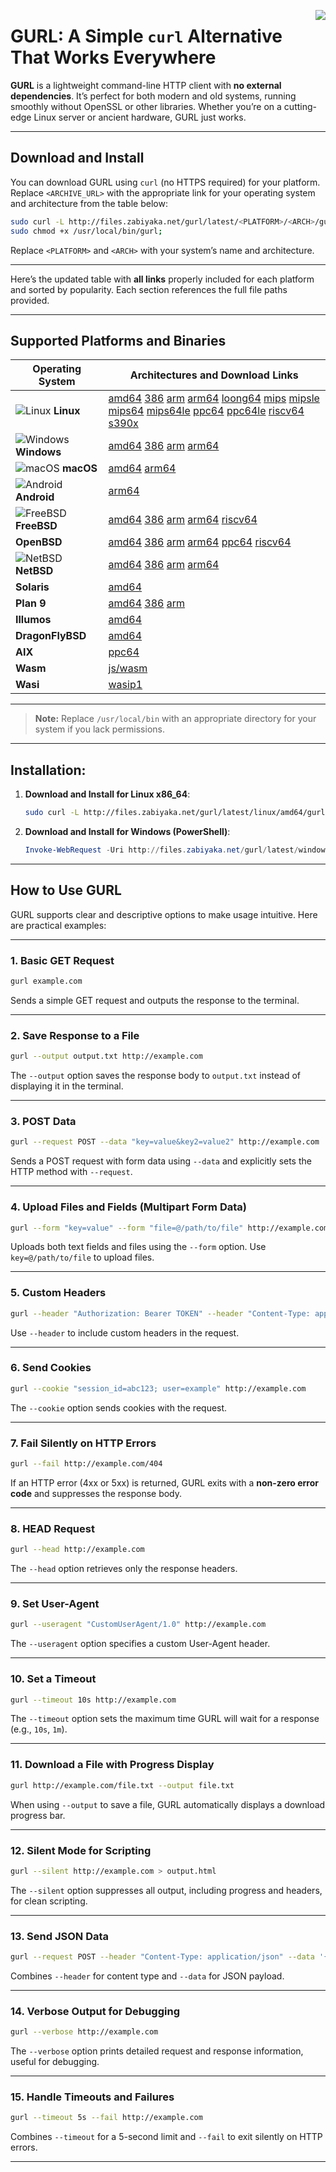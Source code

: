 <img src="https://github.com/matveynator/gurl/blob/master/gurl.png?raw=true" widht="100%" align="right"></img>


# GURL: A Simple `curl` Alternative That Works Everywhere

**GURL** is a lightweight command-line HTTP client with **no external dependencies**. It’s perfect for both modern and old systems, running smoothly without OpenSSL or other libraries. Whether you’re on a cutting-edge Linux server or ancient hardware, GURL just works.

---

## Download and Install

You can download GURL using `curl` (no HTTPS required) for your platform. Replace `<ARCHIVE_URL>` with the appropriate link for your operating system and architecture from the table below:

```bash
sudo curl -L http://files.zabiyaka.net/gurl/latest/<PLATFORM>/<ARCH>/gurl -o /usr/local/bin/gurl; 
sudo chmod +x /usr/local/bin/gurl;
```

Replace `<PLATFORM>` and `<ARCH>` with your system’s name and architecture.

---

Here’s the updated table with **all links** properly included for each platform and sorted by popularity. Each section references the full file paths provided.

---

## Supported Platforms and Binaries

| **Operating System**                         | **Architectures and Download Links**                                                                                                      |
|---------------------------------------------|-------------------------------------------------------------------------------------------------------------------------|
| ![Linux](https://edent.github.io/SuperTinyIcons/images/svg/linux.svg) **Linux**       | [amd64](http://files.zabiyaka.net/gurl/latest/linux/amd64/gurl) [386](http://files.zabiyaka.net/gurl/latest/linux/386/gurl) [arm](http://files.zabiyaka.net/gurl/latest/linux/arm/gurl) [arm64](http://files.zabiyaka.net/gurl/latest/linux/arm64/gurl) [loong64](http://files.zabiyaka.net/gurl/latest/linux/loong64/gurl) [mips](http://files.zabiyaka.net/gurl/latest/linux/mips/gurl) [mipsle](http://files.zabiyaka.net/gurl/latest/linux/mipsle/gurl) [mips64](http://files.zabiyaka.net/gurl/latest/linux/mips64/gurl) [mips64le](http://files.zabiyaka.net/gurl/latest/linux/mips64le/gurl) [ppc64](http://files.zabiyaka.net/gurl/latest/linux/ppc64/gurl) [ppc64le](http://files.zabiyaka.net/gurl/latest/linux/ppc64le/gurl) [riscv64](http://files.zabiyaka.net/gurl/latest/linux/riscv64/gurl) [s390x](http://files.zabiyaka.net/gurl/latest/linux/s390x/gurl) |
| ![Windows](https://edent.github.io/SuperTinyIcons/images/svg/windows.svg) **Windows**  | [amd64](http://files.zabiyaka.net/gurl/latest/windows/amd64/gurl.exe) [386](http://files.zabiyaka.net/gurl/latest/windows/386/gurl.exe) [arm](http://files.zabiyaka.net/gurl/latest/windows/arm/gurl.exe) [arm64](http://files.zabiyaka.net/gurl/latest/windows/arm64/gurl.exe) |
| ![macOS](https://edent.github.io/SuperTinyIcons/images/svg/apple.svg) **macOS**        | [amd64](http://files.zabiyaka.net/gurl/latest/mac/amd64/gurl) [arm64](http://files.zabiyaka.net/gurl/latest/mac/arm64/gurl)                        |
| ![Android](https://edent.github.io/SuperTinyIcons/images/svg/android.svg) **Android**  | [arm64](http://files.zabiyaka.net/gurl/latest/android/arm64/gurl)                                                |
| ![FreeBSD](https://edent.github.io/SuperTinyIcons/images/svg/freebsd.svg) **FreeBSD**                                  | [amd64](http://files.zabiyaka.net/gurl/latest/freebsd/amd64/gurl) [386](http://files.zabiyaka.net/gurl/latest/freebsd/386/gurl) [arm](http://files.zabiyaka.net/gurl/latest/freebsd/arm/gurl) [arm64](http://files.zabiyaka.net/gurl/latest/freebsd/arm64/gurl) [riscv64](http://files.zabiyaka.net/gurl/latest/freebsd/riscv64/gurl) |
| **OpenBSD**                                  | [amd64](http://files.zabiyaka.net/gurl/latest/openbsd/amd64/gurl) [386](http://files.zabiyaka.net/gurl/latest/openbsd/386/gurl) [arm](http://files.zabiyaka.net/gurl/latest/openbsd/arm/gurl) [arm64](http://files.zabiyaka.net/gurl/latest/openbsd/arm64/gurl) [ppc64](http://files.zabiyaka.net/gurl/latest/openbsd/ppc64/gurl) [riscv64](http://files.zabiyaka.net/gurl/latest/openbsd/riscv64/gurl) |
| ![NetBSD](https://edent.github.io/SuperTinyIcons/images/svg/netbsd.svg)  **NetBSD**                                   | [amd64](http://files.zabiyaka.net/gurl/latest/netbsd/amd64/gurl) [386](http://files.zabiyaka.net/gurl/latest/netbsd/386/gurl) [arm](http://files.zabiyaka.net/gurl/latest/netbsd/arm/gurl) [arm64](http://files.zabiyaka.net/gurl/latest/netbsd/arm64/gurl) |
| **Solaris**                                  | [amd64](http://files.zabiyaka.net/gurl/latest/solaris/amd64/gurl)                                                |
| **Plan 9**                                   | [amd64](http://files.zabiyaka.net/gurl/latest/plan9/amd64/gurl) [386](http://files.zabiyaka.net/gurl/latest/plan9/386/gurl) [arm](http://files.zabiyaka.net/gurl/latest/plan9/arm/gurl) |
| **Illumos**                                  | [amd64](http://files.zabiyaka.net/gurl/latest/illumos/amd64/gurl)                                                |
| **DragonFlyBSD**                             | [amd64](http://files.zabiyaka.net/gurl/latest/dragonfly/amd64/gurl)                                              |
| **AIX**                                      | [ppc64](http://files.zabiyaka.net/gurl/latest/aix/ppc64/gurl)                                                    |
| **Wasm**                                     | [js/wasm](http://files.zabiyaka.net/gurl/latest/js/wasm/gurl)                                                   |
| **Wasi**                                     | [wasip1](http://files.zabiyaka.net/gurl/latest/wasip1/wasm/gurl)                                                 |

---

> **Note:** Replace `/usr/local/bin` with an appropriate directory for your system if you lack permissions.

---

## Installation:

1. **Download and Install for Linux x86_64**:
   ```bash
   sudo curl -L http://files.zabiyaka.net/gurl/latest/linux/amd64/gurl -o /usr/local/bin/gurl; sudo chmod +x /usr/local/bin/gurl; 
   ```

2. **Download and Install for Windows (PowerShell)**:
   ```powershell
   Invoke-WebRequest -Uri http://files.zabiyaka.net/gurl/latest/windows/amd64/gurl.exe -OutFile gurl.exe
   ```

---

## How to Use GURL

GURL supports clear and descriptive options to make usage intuitive. Here are practical examples:

---

### 1. **Basic GET Request**

```bash
gurl example.com
```
Sends a simple GET request and outputs the response to the terminal.

---

### 2. **Save Response to a File**

```bash
gurl --output output.txt http://example.com
```
The `--output` option saves the response body to `output.txt` instead of displaying it in the terminal.

---

### 3. **POST Data**

```bash
gurl --request POST --data "key=value&key2=value2" http://example.com
```
Sends a POST request with form data using `--data` and explicitly sets the HTTP method with `--request`.

---

### 4. **Upload Files and Fields (Multipart Form Data)**

```bash
gurl --form "key=value" --form "file=@/path/to/file" http://example.com
```
Uploads both text fields and files using the `--form` option. Use `key=@/path/to/file` to upload files.

---

### 5. **Custom Headers**

```bash
gurl --header "Authorization: Bearer TOKEN" --header "Content-Type: application/json" http://example.com
```
Use `--header` to include custom headers in the request.

---

### 6. **Send Cookies**

```bash
gurl --cookie "session_id=abc123; user=example" http://example.com
```
The `--cookie` option sends cookies with the request.

---

### 7. **Fail Silently on HTTP Errors**

```bash
gurl --fail http://example.com/404
```
If an HTTP error (4xx or 5xx) is returned, GURL exits with a **non-zero error code** and suppresses the response body.

---

### 8. **HEAD Request**

```bash
gurl --head http://example.com
```
The `--head` option retrieves only the response headers.

---

### 9. **Set User-Agent**

```bash
gurl --useragent "CustomUserAgent/1.0" http://example.com
```
The `--useragent` option specifies a custom User-Agent header.

---

### 10. **Set a Timeout**

```bash
gurl --timeout 10s http://example.com
```
The `--timeout` option sets the maximum time GURL will wait for a response (e.g., `10s`, `1m`).

---

### 11. **Download a File with Progress Display**

```bash
gurl http://example.com/file.txt --output file.txt
```
When using `--output` to save a file, GURL automatically displays a download progress bar.

---

### 12. **Silent Mode for Scripting**

```bash
gurl --silent http://example.com > output.html
```
The `--silent` option suppresses all output, including progress and headers, for clean scripting.

---

### 13. **Send JSON Data**

```bash
gurl --request POST --header "Content-Type: application/json" --data '{"key":"value"}' http://example.com
```
Combines `--header` for content type and `--data` for JSON payload.

---

### 14. **Verbose Output for Debugging**

```bash
gurl --verbose http://example.com
```
The `--verbose` option prints detailed request and response information, useful for debugging.

---

### 15. **Handle Timeouts and Failures**

```bash
gurl --timeout 5s --fail http://example.com
```
Combines `--timeout` for a 5-second limit and `--fail` to exit silently on HTTP errors.

---

